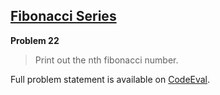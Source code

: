[Fibonacci Series][ce]
----------------------

**Problem 22**

> Print out the nth fibonacci number.

Full problem statement is available on [CodeEval][ce].

[ce]: https://www.codeeval.com/browse/22/
      "View problem statement on CodeEval"
